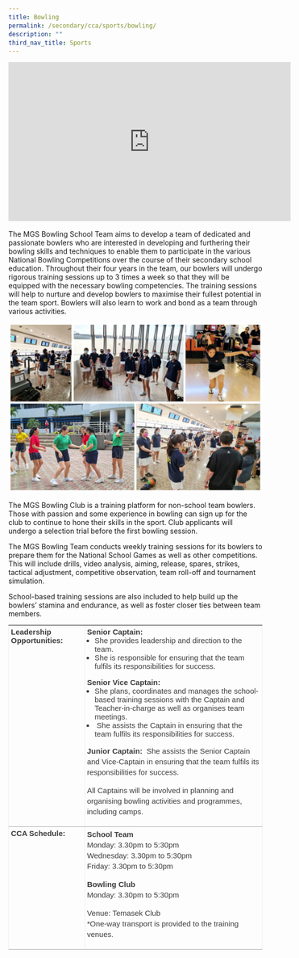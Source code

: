 ```yaml
---
title: Bowling
permalink: /secondary/cca/sports/bowling/
description: ""
third_nav_title: Sports
---
```



<iframe width="560" height="315" src="https://www.youtube.com/embed/q9HBVXGwUT4" title="YouTube video player" frameborder="0" allow="accelerometer; autoplay; clipboard-write; encrypted-media; gyroscope; picture-in-picture" allowfullscreen></iframe>

The MGS Bowling School Team aims to develop a team of dedicated and passionate bowlers who are interested in developing and furthering their bowling skills and techniques to enable them to participate in the various National Bowling Competitions over the course of their secondary school education. Throughout their four years in the team, our bowlers will undergo rigorous training sessions up to 3 times a week so that they will be equipped with the necessary bowling competencies. The training sessions will help to nurture and develop bowlers to maximise their fullest potential in the team sport. Bowlers will also learn to work and bond as a team through various activities.

![](/images/bowling%202021.jpg)

The MGS Bowling Club is a training platform for non-school team bowlers. Those with passion and some experience in bowling can sign up for the club to continue to hone their skills in the sport. Club applicants will undergo a selection trial before the first bowling session.

  

The MGS Bowling Team conducts weekly training sessions for its bowlers to prepare them for the National School Games as well as other competitions. This will include drills, video analysis, aiming, release, spares, strikes, tactical adjustment, competitive observation, team roll-off and tournament simulation.

  

School-based training sessions are also included to help build up the bowlers’ stamina and endurance, as well as foster closer ties between team members.

<table border="1" cellspacing="0" cellpadding="5" width="95%" class="iveo_table ives_tab_simple" style="margin: 0px; outline: 0px; padding: 0px; border-collapse: collapse; border: none; color: rgb(61, 61, 61); font-family: Poppins, sans-serif; font-size: 15px; font-style: normal; font-variant-ligatures: normal; font-variant-caps: normal; font-weight: 400; letter-spacing: normal; orphans: 2; text-align: left; text-transform: none; white-space: normal; widows: 2; word-spacing: 0px; -webkit-text-stroke-width: 0px; text-decoration-thickness: initial; text-decoration-style: initial; text-decoration-color: initial;"><tbody style="margin: 0px; outline: 0px; padding: 0px;"><tr style="margin: 0px; outline: 0px; padding: 0px;"><td align="left" valign="top" width="30%" style="margin: 0px; outline: 0px; padding: 4px; text-align: left; background-color: transparent; border-bottom: 1px solid rgb(170, 170, 170); color: inherit;"><strong style="margin: 0px; outline: 0px; padding: 0px;">Leadership Opportunities:</strong></td><td colspan="2" align="left" valign="top" width="70%" style="margin: 0px; outline: 0px; padding: 4px; text-align: left; background-color: transparent; border-bottom: 1px solid rgb(170, 170, 170); color: inherit;"><b style="margin: 0px; outline: 0px; padding: 0px;">Senior Captain:&nbsp;</b><ul style="margin: 0px 0px 0.5em 1em; outline: 0px; padding: 0px;"><li style="margin: 0px; outline: 0px; padding: 0px;">She provides leadership and direction to the team.&nbsp;</li><li style="margin: 0px; outline: 0px; padding: 0px;">She is responsible for ensuring that the team fulfils its responsibilities for success.</li></ul><p style="margin: 0px 0px 1em; outline: 0px; padding: 0px; line-height: 21px;"></p><b style="margin: 0px; outline: 0px; padding: 0px;">Senior Vice Captain:&nbsp;</b><ul style="margin: 0px 0px 0.5em 1em; outline: 0px; padding: 0px;"><li style="margin: 0px; outline: 0px; padding: 0px;">She plans, coordinates and manages the school-based training sessions with the Captain and Teacher-in-charge as well as organises team meetings.&nbsp;</li><li style="margin: 0px; outline: 0px; padding: 0px;">&nbsp;She assists the Captain in ensuring that the team fulfils its responsibilities for success.</li></ul><p style="margin: 0px 0px 1em; outline: 0px; padding: 0px; line-height: 21px;"></p><p style="margin: 0px 0px 1em; outline: 0px; padding: 0px; line-height: 21px;"><b style="margin: 0px; outline: 0px; padding: 0px;">Junior Captain:&nbsp;<span>&nbsp;</span></b>She assists the Senior Captain and Vice-Captain in ensuring that the team fulfils its responsibilities for success.</p><p style="margin: 0px 0px 1em; outline: 0px; padding: 0px; line-height: 21px;">All Captains will be involved in planning and organising bowling activities and programmes, including camps.</p></td></tr><tr style="margin: 0px; outline: 0px; padding: 0px;"><td align="left" valign="top" style="margin: 0px; outline: 0px; padding: 4px; text-align: left; background-color: transparent; border-bottom: 1px solid rgb(170, 170, 170); color: inherit;"><strong style="margin: 0px; outline: 0px; padding: 0px;">CCA Schedule:</strong></td><td colspan="2" align="left" valign="top" style="margin: 0px; outline: 0px; padding: 4px; text-align: left; background-color: transparent; border-bottom: 1px solid rgb(170, 170, 170); color: inherit;"><p style="margin: 0px 0px 1em; outline: 0px; padding: 0px; line-height: 21px;"><strong style="margin: 0px; outline: 0px; padding: 0px;">School Team</strong><br style="margin: 0px; outline: 0px; padding: 0px;">Monday: 3.30pm to 5:30pm<br style="margin: 0px; outline: 0px; padding: 0px;">Wednesday: 3.30pm to 5:30pm<br style="margin: 0px; outline: 0px; padding: 0px;">Friday: 3.30pm to 5:30pm</p><p style="margin: 0px 0px 1em; outline: 0px; padding: 0px; line-height: 21px;"><strong style="margin: 0px; outline: 0px; padding: 0px;">Bowling Club</strong><br style="margin: 0px; outline: 0px; padding: 0px;">Monday: 3.30pm to 5:30pm</p><p style="margin: 0px 0px 1em; outline: 0px; padding: 0px; line-height: 21px;">Venue: Temasek Club<br style="margin: 0px; outline: 0px; padding: 0px;">*One-way transport is provided to the training venues.</p></td></tr></tbody></table>